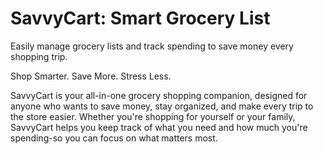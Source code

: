 # SavvyCart: Smart Grocery List

Easily manage grocery lists and track spending to save money every shopping trip.

Shop Smarter. Save More. Stress Less.

SavvyCart is your all-in-one grocery shopping companion, designed for anyone who wants to save money, stay organized, and make every trip to the store easier. Whether you're shopping for yourself or your family, SavvyCart helps you keep track of what you need and how much you're spending-so you can focus on what matters most.